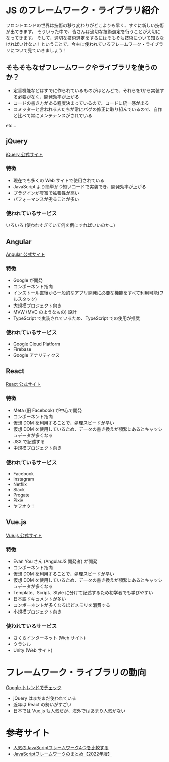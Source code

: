 # JS のフレームワーク・ライブラリ紹介

フロントエンドの世界は技術の移り変わりがどこよりも早く、すぐに新しい技術が出てきます。
そういった中で、皆さんは適切な技術選定を行うことが大切になってきます。
そして、適切な技術選定をするにはそもそも技術について知らなければいけない！ということで、今主に使われているフレームワーク・ライブラリについて見ていきましょう！

## そもそもなぜフレームワークやライブラリを使うのか？

- 定番機能などはすでに作られているものがほとんどで、それらを1から実装する必要がなく、開発効率が上がる
- コードの書き方がある程度決まっているので、コードに統一感が出る
- コミッターと言われる人たちが常にバグの修正に取り組んでいるので、自作と比べて常にメンテナンスがされている

etc...

## jQuery

[jQuery 公式サイト](https://jquery.com/)

### 特徴

- 現在でも多くの Web サイトで使用されている
- JavaScript より簡単かつ短いコードで実装でき、開発効率が上がる
- プラグインが豊富で拡張性が高い
- パフォーマンスが劣ることが多い

### 使われているサービス

いろいろ (使われすぎていて何を例にすればいいのか…)

## Angular

[Angular 公式サイト](https://angular.jp/)

### 特徴

- Google が開発
- コンポーネント指向
- インストール直後から一般的なアプリ開発に必要な機能をすべて利用可能(フルスタック)
- 大規模プロジェクト向き
- MVW (MVC のようなもの) 設計
- TypeScript で実装されているため、TypeScript での使用が推奨

### 使われているサービス

- Google Cloud Platform
- Firebase
- Google アナリティクス

## React

[React 公式サイト](https://ja.reactjs.org/)

### 特徴

- Meta (旧 Facebook) が中心で開発
- コンポーネント指向
- 仮想 DOM を利用することで、処理スピードが早い
- 仮想 DOM を使用しているため、データの書き換えが頻繁にあるとキャッシュデータが多くなる
- JSX で記述する
- 中規模プロジェクト向き

### 使われているサービス

- Facebook
- Instagram
- Netflix
- Slack
- Progate
- Pixiv
- ヤフオク！

## Vue.js

[Vue.js 公式サイト](https://v3.ja.vuejs.org/)

### 特徴

- Evan You さん (AngularJS 開発者) が開発
- コンポーネント指向
- 仮想 DOM を利用することで、処理スピードが早い
- 仮想 DOM を使用しているため、データの書き換えが頻繁にあるとキャッシュデータが多くなる
- Template、Script、Style に分けて記述するため初学者でも学びやすい
- 日本語ドキュメントが多い
- コンポーネントが多くなるほどメモリを消費する
- 小規模プロジェクト向き

### 使われているサービス

- さくらインターネット (Web サイト)
- クラシル
- Unity (Web サイト)

# フレームワーク・ライブラリの動向

[Google トレンドでチェック](https://trends.google.co.jp/trends/explore?geo=JP&q=%2Fm%2F0268gyp,React,%2Fg%2F11c0vmgx5d,%2Fg%2F11c6w0ddw9)

- jQuery はまだまだ使われている
- 近年は React の勢いがすごい
- 日本では Vue.js も人気だが、海外ではあまり人気がない

# 参考サイト
- [人気のJavaScriptフレームワーク4つを比較する](https://revitie.jp/blog/javascript/%E4%BA%BA%E6%B0%97%E3%81%AEjavascript%E3%83%95%E3%83%AC%E3%83%BC%E3%83%A0%E3%83%AF%E3%83%BC%E3%82%AF4%E3%81%A4%E3%82%92%E6%AF%94%E8%BC%83%E3%81%99%E3%82%8B)
- [JavaScriptフレームワークのまとめ【2022年版】](JavaScriptフレームワークのまとめ【2022年版】)
